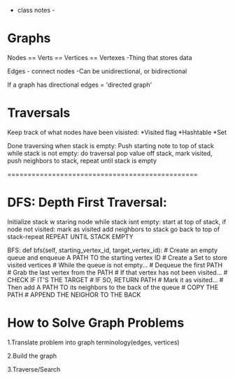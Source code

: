 - class notes -

Graphs
=======

Nodes == Verts == Vertices == Vertexes
   -Thing that stores data

Edges - connect nodes
    -Can be unidirectional, or bidirectional
    

If a graph has directional edges = 'directed graph'

Traversals
==========

Keep track of what nodes have been visisted:
    *Visited flag
    *Hashtable
    *Set


Done traversing when stack is empty:
Push starting note to top of stack
while stack is not empty: do traversal
pop value off stack, mark visited, push neighbors to stack, repeat until stack is empty


===============================================

DFS:
Depth First Traversal:
======================
Initialize stack w staring node
while stack isnt empty:
    start at top of stack, if node not visited:
        mark as visited
        add neighbors to stack
        go back to top of stack-repeat
    REPEAT UNTIL STACK EMPTY



BFS:
def bfs(self, starting_vertex_id, target_vertex_id):
    # Create an empty queue and enqueue A PATH TO the starting vertex ID
    # Create a Set to store visited vertices
    # While the queue is not empty...
        # Dequeue the first PATH
        # Grab the last vertex from the PATH
        # If that vertex has not been visited...
            # CHECK IF IT'S THE TARGET
              # IF SO, RETURN PATH
            # Mark it as visited...
            # Then add A PATH TO its neighbors to the back of the queue
              # COPY THE PATH
              # APPEND THE NEIGHOR TO THE BACK


How to Solve Graph Problems
===========================

1.Translate problem into graph terminology(edges, vertices)

2.Build the graph

3.Traverse/Search











